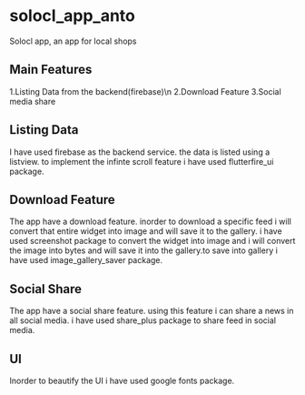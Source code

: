# solocl_app_anto

Solocl app, an app for local shops

## Main Features

1.Listing Data from the backend(firebase)\n
2.Download Feature
3.Social media share

## Listing Data

I have used firebase as the backend service. the data is listed using a listview. to implement the infinte scroll feature i have used flutterfire_ui package.

## Download Feature

The app have a download feature. inorder to download a specific feed i will convert that entire widget into image and will save it to the gallery. i have used screenshot package to convert the widget into image and i will convert the image into bytes and will save it into the gallery.to save into gallery i have used image_gallery_saver package.

## Social Share

The app have a social share feature. using this feature i can share a news in all social media. i have used share_plus package to share feed in social media.

## UI

Inorder to beautify the UI i have used google fonts package.
